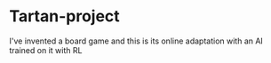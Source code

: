 # Tartan-project
I've invented a board game and this is its online adaptation with an AI trained on it with RL
